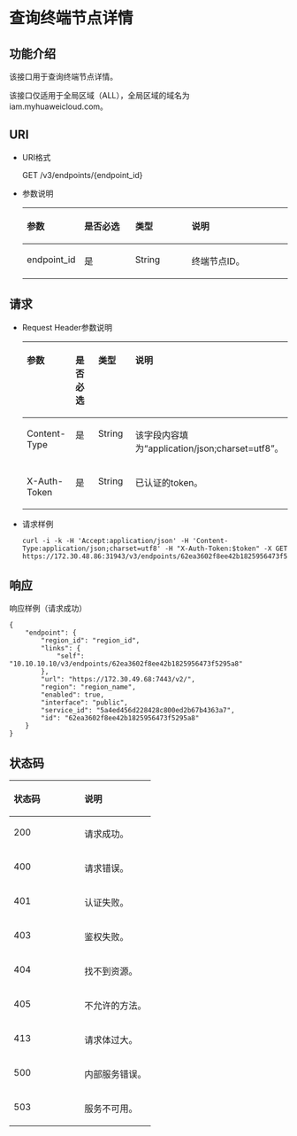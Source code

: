 # 查询终端节点详情<a name="ZH-CN_TOPIC_0110485088"></a>

## 功能介绍<a name="s81394c6441e2433aa089b83d9ae901bb"></a>

该接口用于查询终端节点详情。

该接口仅适用于全局区域（ALL），全局区域的域名为iam.myhuaweicloud.com。

## URI<a name="s7f773a8bf34349f5bf81d0c7af9a440d"></a>

-   URI格式

    GET /v3/endpoints/\{endpoint\_id\}


-   参数说明

    <a name="t3b91158605e2483f8ec0f7e76612766e"></a>
    <table><thead align="left"><tr id="r7c9a4d7646cc40838d1c27ac6a0771ed"><th class="cellrowborder" valign="top" width="20.747925207479252%" id="mcps1.1.5.1.1"><p id="a870dd0e09c234313a6279943760cd249"><a name="a870dd0e09c234313a6279943760cd249"></a><a name="a870dd0e09c234313a6279943760cd249"></a>参数</p>
    </th>
    <th class="cellrowborder" valign="top" width="19.428057194280573%" id="mcps1.1.5.1.2"><p id="a3fa42d29543146eda8cc5294eee7152c"><a name="a3fa42d29543146eda8cc5294eee7152c"></a><a name="a3fa42d29543146eda8cc5294eee7152c"></a>是否必选</p>
    </th>
    <th class="cellrowborder" valign="top" width="21.41785821417858%" id="mcps1.1.5.1.3"><p id="a8747c43669bb409782410e7aafd0e8d9"><a name="a8747c43669bb409782410e7aafd0e8d9"></a><a name="a8747c43669bb409782410e7aafd0e8d9"></a>类型</p>
    </th>
    <th class="cellrowborder" valign="top" width="38.406159384061596%" id="mcps1.1.5.1.4"><p id="a7f591587c22c4b1ebc7dedb7d0d2a0d6"><a name="a7f591587c22c4b1ebc7dedb7d0d2a0d6"></a><a name="a7f591587c22c4b1ebc7dedb7d0d2a0d6"></a>说明</p>
    </th>
    </tr>
    </thead>
    <tbody><tr id="r9f23e5d0e8de4d70bb3200d16e4f2789"><td class="cellrowborder" valign="top" width="20.747925207479252%" headers="mcps1.1.5.1.1 "><p id="a8b74590de667463195f36260f5b8baf9"><a name="a8b74590de667463195f36260f5b8baf9"></a><a name="a8b74590de667463195f36260f5b8baf9"></a>endpoint_id</p>
    </td>
    <td class="cellrowborder" valign="top" width="19.428057194280573%" headers="mcps1.1.5.1.2 "><p id="a2e615c570a484ad3bd1572d579904e5e"><a name="a2e615c570a484ad3bd1572d579904e5e"></a><a name="a2e615c570a484ad3bd1572d579904e5e"></a>是</p>
    </td>
    <td class="cellrowborder" valign="top" width="21.41785821417858%" headers="mcps1.1.5.1.3 "><p id="a2b5c563d5b934e40979aac7a0904045c"><a name="a2b5c563d5b934e40979aac7a0904045c"></a><a name="a2b5c563d5b934e40979aac7a0904045c"></a>String</p>
    </td>
    <td class="cellrowborder" valign="top" width="38.406159384061596%" headers="mcps1.1.5.1.4 "><p id="zh-cn_topic_0031136110_p529112711147"><a name="zh-cn_topic_0031136110_p529112711147"></a><a name="zh-cn_topic_0031136110_p529112711147"></a>终端节点ID。</p>
    </td>
    </tr>
    </tbody>
    </table>


## 请求<a name="sf86f3f4f84a8493e84f564c16c53eaf3"></a>

-   Request Header参数说明

    <a name="tab13448d4b644cd482b72e023e311a4c"></a>
    <table><thead align="left"><tr id="r9cc8c45e565f499a85068ccf812c4906"><th class="cellrowborder" valign="top" width="20.49%" id="mcps1.1.5.1.1"><p id="zh-cn_topic_0031136110_p289771511147"><a name="zh-cn_topic_0031136110_p289771511147"></a><a name="zh-cn_topic_0031136110_p289771511147"></a>参数</p>
    </th>
    <th class="cellrowborder" valign="top" width="19.689999999999998%" id="mcps1.1.5.1.2"><p id="aa8a52be628254fb799e7d667253339cf"><a name="aa8a52be628254fb799e7d667253339cf"></a><a name="aa8a52be628254fb799e7d667253339cf"></a>是否必选</p>
    </th>
    <th class="cellrowborder" valign="top" width="21.279999999999998%" id="mcps1.1.5.1.3"><p id="a8de3dfc3143a4304a1273fade5a53dae"><a name="a8de3dfc3143a4304a1273fade5a53dae"></a><a name="a8de3dfc3143a4304a1273fade5a53dae"></a>类型</p>
    </th>
    <th class="cellrowborder" valign="top" width="38.54%" id="mcps1.1.5.1.4"><p id="a51fedaacfb0744a39c0e39893bf93f94"><a name="a51fedaacfb0744a39c0e39893bf93f94"></a><a name="a51fedaacfb0744a39c0e39893bf93f94"></a>说明</p>
    </th>
    </tr>
    </thead>
    <tbody><tr id="r439e4c7cd1bc47f5a75d1632d4b0d739"><td class="cellrowborder" valign="top" width="20.49%" headers="mcps1.1.5.1.1 "><p id="a0131df71ca694a6ca73f9ad3a3a794a9"><a name="a0131df71ca694a6ca73f9ad3a3a794a9"></a><a name="a0131df71ca694a6ca73f9ad3a3a794a9"></a>Content-Type</p>
    </td>
    <td class="cellrowborder" valign="top" width="19.689999999999998%" headers="mcps1.1.5.1.2 "><p id="zh-cn_topic_0031136110_p746938611147"><a name="zh-cn_topic_0031136110_p746938611147"></a><a name="zh-cn_topic_0031136110_p746938611147"></a>是</p>
    </td>
    <td class="cellrowborder" valign="top" width="21.279999999999998%" headers="mcps1.1.5.1.3 "><p id="zh-cn_topic_0031136110_p104050011147"><a name="zh-cn_topic_0031136110_p104050011147"></a><a name="zh-cn_topic_0031136110_p104050011147"></a>String</p>
    </td>
    <td class="cellrowborder" valign="top" width="38.54%" headers="mcps1.1.5.1.4 "><p id="a15c772f0a23d4d52b8f64d1377e3410a"><a name="a15c772f0a23d4d52b8f64d1377e3410a"></a><a name="a15c772f0a23d4d52b8f64d1377e3410a"></a>该字段内容填为<span class="parmvalue" id="parmvalue1823317483242"><a name="parmvalue1823317483242"></a><a name="parmvalue1823317483242"></a>“application/json;charset=utf8”</span>。</p>
    </td>
    </tr>
    <tr id="r80e6b051a95142239d52ef85b3b9e59c"><td class="cellrowborder" valign="top" width="20.49%" headers="mcps1.1.5.1.1 "><p id="a88f9db0a7b6c4b4690378ccf5a787f60"><a name="a88f9db0a7b6c4b4690378ccf5a787f60"></a><a name="a88f9db0a7b6c4b4690378ccf5a787f60"></a>X-Auth-Token</p>
    </td>
    <td class="cellrowborder" valign="top" width="19.689999999999998%" headers="mcps1.1.5.1.2 "><p id="ad6cfd0f57eb643a0afb40a639b4a8515"><a name="ad6cfd0f57eb643a0afb40a639b4a8515"></a><a name="ad6cfd0f57eb643a0afb40a639b4a8515"></a>是</p>
    </td>
    <td class="cellrowborder" valign="top" width="21.279999999999998%" headers="mcps1.1.5.1.3 "><p id="ac4cc17eda4bf4dd4aa34a5449be8f04e"><a name="ac4cc17eda4bf4dd4aa34a5449be8f04e"></a><a name="ac4cc17eda4bf4dd4aa34a5449be8f04e"></a>String</p>
    </td>
    <td class="cellrowborder" valign="top" width="38.54%" headers="mcps1.1.5.1.4 "><p id="a259cd575002145db850a7dcaf1cbe007"><a name="a259cd575002145db850a7dcaf1cbe007"></a><a name="a259cd575002145db850a7dcaf1cbe007"></a>已认证的token。</p>
    </td>
    </tr>
    </tbody>
    </table>

-   请求样例

    ```
    curl -i -k -H 'Accept:application/json' -H 'Content-Type:application/json;charset=utf8' -H "X-Auth-Token:$token" -X GET https://172.30.48.86:31943/v3/endpoints/62ea3602f8ee42b1825956473f5295a8
    ```


## 响应<a name="s6e8a35fa777c4de29b376bef459aba1d"></a>

响应样例（请求成功）

```
{
    "endpoint": {
        "region_id": "region_id",
        "links": {
            "self": "10.10.10.10/v3/endpoints/62ea3602f8ee42b1825956473f5295a8"
        },
        "url": "https://172.30.49.68:7443/v2/",
        "region": "region_name",
        "enabled": true,
        "interface": "public",
        "service_id": "5a4ed456d228428c800ed2b67b4363a7",
        "id": "62ea3602f8ee42b1825956473f5295a8"
    }
}
```

## 状态码<a name="s161ee4f22c7a4e5f928bf049a4425742"></a>

<a name="zh-cn_topic_0031136110_table25927028"></a>
<table><thead align="left"><tr id="zh-cn_topic_0031136110_row10578662"><th class="cellrowborder" valign="top" width="50%" id="mcps1.1.3.1.1"><p id="zh-cn_topic_0031136110_p51565323"><a name="zh-cn_topic_0031136110_p51565323"></a><a name="zh-cn_topic_0031136110_p51565323"></a>状态码</p>
</th>
<th class="cellrowborder" valign="top" width="50%" id="mcps1.1.3.1.2"><p id="zh-cn_topic_0031136110_p16041657"><a name="zh-cn_topic_0031136110_p16041657"></a><a name="zh-cn_topic_0031136110_p16041657"></a>说明</p>
</th>
</tr>
</thead>
<tbody><tr id="zh-cn_topic_0031136110_row24305815"><td class="cellrowborder" valign="top" width="50%" headers="mcps1.1.3.1.1 "><p id="zh-cn_topic_0031136110_p22613965"><a name="zh-cn_topic_0031136110_p22613965"></a><a name="zh-cn_topic_0031136110_p22613965"></a>200</p>
</td>
<td class="cellrowborder" valign="top" width="50%" headers="mcps1.1.3.1.2 "><p id="zh-cn_topic_0031136110_p19791876"><a name="zh-cn_topic_0031136110_p19791876"></a><a name="zh-cn_topic_0031136110_p19791876"></a>请求成功。</p>
</td>
</tr>
<tr id="zh-cn_topic_0031136110_row43909159"><td class="cellrowborder" valign="top" width="50%" headers="mcps1.1.3.1.1 "><p id="zh-cn_topic_0031136110_p66980994"><a name="zh-cn_topic_0031136110_p66980994"></a><a name="zh-cn_topic_0031136110_p66980994"></a>400</p>
</td>
<td class="cellrowborder" valign="top" width="50%" headers="mcps1.1.3.1.2 "><p id="zh-cn_topic_0031136110_p56751409"><a name="zh-cn_topic_0031136110_p56751409"></a><a name="zh-cn_topic_0031136110_p56751409"></a>请求错误。</p>
</td>
</tr>
<tr id="re5868592b58a49148d1e374ab0ee4186"><td class="cellrowborder" valign="top" width="50%" headers="mcps1.1.3.1.1 "><p id="a67da088f332e48ca9c70f3ba30897dde"><a name="a67da088f332e48ca9c70f3ba30897dde"></a><a name="a67da088f332e48ca9c70f3ba30897dde"></a>401</p>
</td>
<td class="cellrowborder" valign="top" width="50%" headers="mcps1.1.3.1.2 "><p id="a0525ff08629b4648808d6e876aaf9c5f"><a name="a0525ff08629b4648808d6e876aaf9c5f"></a><a name="a0525ff08629b4648808d6e876aaf9c5f"></a>认证失败。</p>
</td>
</tr>
<tr id="zh-cn_topic_0031136110_row41000636"><td class="cellrowborder" valign="top" width="50%" headers="mcps1.1.3.1.1 "><p id="zh-cn_topic_0031136110_p32717189"><a name="zh-cn_topic_0031136110_p32717189"></a><a name="zh-cn_topic_0031136110_p32717189"></a>403</p>
</td>
<td class="cellrowborder" valign="top" width="50%" headers="mcps1.1.3.1.2 "><p id="a98f74bf5eda646c6a5973dfa742126c4"><a name="a98f74bf5eda646c6a5973dfa742126c4"></a><a name="a98f74bf5eda646c6a5973dfa742126c4"></a>鉴权失败。</p>
</td>
</tr>
<tr id="r40e82c2469d34bf089fe9bfb0fa81526"><td class="cellrowborder" valign="top" width="50%" headers="mcps1.1.3.1.1 "><p id="a8be4e075b25144a38cbe0ff05c2b2f15"><a name="a8be4e075b25144a38cbe0ff05c2b2f15"></a><a name="a8be4e075b25144a38cbe0ff05c2b2f15"></a>404</p>
</td>
<td class="cellrowborder" valign="top" width="50%" headers="mcps1.1.3.1.2 "><p id="a5147e7c96ca94cb882828f2c4a33c1dc"><a name="a5147e7c96ca94cb882828f2c4a33c1dc"></a><a name="a5147e7c96ca94cb882828f2c4a33c1dc"></a>找不到资源。</p>
</td>
</tr>
<tr id="r6ae77ec5e12645e0a53aa0f3be73d1a9"><td class="cellrowborder" valign="top" width="50%" headers="mcps1.1.3.1.1 "><p id="a61cb90ae8ac1482f83a82028556bbee5"><a name="a61cb90ae8ac1482f83a82028556bbee5"></a><a name="a61cb90ae8ac1482f83a82028556bbee5"></a>405</p>
</td>
<td class="cellrowborder" valign="top" width="50%" headers="mcps1.1.3.1.2 "><p id="a41bd1c94c1ba4153b7346917bc58b6b3"><a name="a41bd1c94c1ba4153b7346917bc58b6b3"></a><a name="a41bd1c94c1ba4153b7346917bc58b6b3"></a>不允许的方法。</p>
</td>
</tr>
<tr id="rbea4e490c384410e8d1210ca41179e16"><td class="cellrowborder" valign="top" width="50%" headers="mcps1.1.3.1.1 "><p id="a9eaf1c04680e4901822818bfe53ee0fc"><a name="a9eaf1c04680e4901822818bfe53ee0fc"></a><a name="a9eaf1c04680e4901822818bfe53ee0fc"></a>413</p>
</td>
<td class="cellrowborder" valign="top" width="50%" headers="mcps1.1.3.1.2 "><p id="a5e2acac6d93f406caa8cb7f89f4b0e4d"><a name="a5e2acac6d93f406caa8cb7f89f4b0e4d"></a><a name="a5e2acac6d93f406caa8cb7f89f4b0e4d"></a>请求体过大。</p>
</td>
</tr>
<tr id="r3b34616283144b19899b01b4552b799c"><td class="cellrowborder" valign="top" width="50%" headers="mcps1.1.3.1.1 "><p id="a898bb41bdd874b25b452c9fd609e5bc0"><a name="a898bb41bdd874b25b452c9fd609e5bc0"></a><a name="a898bb41bdd874b25b452c9fd609e5bc0"></a>500</p>
</td>
<td class="cellrowborder" valign="top" width="50%" headers="mcps1.1.3.1.2 "><p id="ad43eae2906e84b6fb48fb6c11746dfab"><a name="ad43eae2906e84b6fb48fb6c11746dfab"></a><a name="ad43eae2906e84b6fb48fb6c11746dfab"></a>内部服务错误。</p>
</td>
</tr>
<tr id="r73ae10963ce24ea09cafcfec5f21c2ab"><td class="cellrowborder" valign="top" width="50%" headers="mcps1.1.3.1.1 "><p id="a3f2f513363a24dcb87462518dff622e7"><a name="a3f2f513363a24dcb87462518dff622e7"></a><a name="a3f2f513363a24dcb87462518dff622e7"></a>503</p>
</td>
<td class="cellrowborder" valign="top" width="50%" headers="mcps1.1.3.1.2 "><p id="a642a35bd05f24df68588a7f13c7cb3b7"><a name="a642a35bd05f24df68588a7f13c7cb3b7"></a><a name="a642a35bd05f24df68588a7f13c7cb3b7"></a>服务不可用。</p>
</td>
</tr>
</tbody>
</table>

